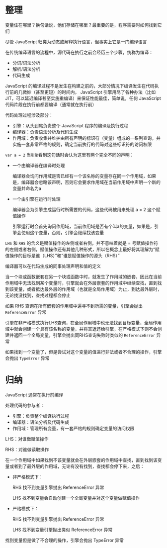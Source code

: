 # 整理

变量住在哪里？换句话说，他们存储在哪里？最重要的是，程序需要时如何找到它们

尽管 JavaScript 归类为动态或解释执行语言，但事实上它是一门编译语言

在传统编译语言的流程中，源代码在执行之前会经历三个步骤，统称为编译：
- 分词/词法分析
- 解析/语法分析
- 代码生成

JavaScript 的编译过程不是发生在构建之前的，大部分情况下编译发生在代码执行前的几微妙（甚至更短）的时间内， JavaScript 引擎用尽了各种办法（比如JIT，可以延迟编译甚至实施重编译）来保证性能最佳，简单说，任何 JavaScript 代码片段在执行前都要编译（通常就在执行前）

代码处理过程涉及部分：
- 引擎：从头到尾负责整个 JavaScript 程序的编译及执行过程
- 编译器：负责语法分析及代码生成
- 作用域：负责收集并维护由所有声明的标识符（变量）组成的一系列查询，并实施一套非常严格的规则，确定当前执行的代码对这些标识符的访问权限

`var a = 2` 当`引擎`看到这句话时会认为这里有两个完全不同的声明：
- 一个由编译器在编译时处理

  编译器会询问作用域是否已经有一个该名称的变量存在同一个作用域，如果是，编译器会忽略该声明，否则它会要求作用域在当前作用域中声明一个新的变量并命名为a
  
- 一个由引擎在运行时处理

  编译器会为引擎生成运行时所需要的代码，这些代码被用来处理 a = 2 这个赋值操作
  
  引擎运行时会首先询问作用域，当前作用域是否有个叫a的变量，如果是，引擎会使用这个变量，否则，引擎会继续找该变量

`LHS` 和 `RHS` 的含义是赋值操作的左侧或者右侧，并不意味着就是 = 号赋值操作符的左侧或者右侧，赋值操作还有其他几种形式，所以在概念上最好将其理解为“赋值操作的目标是谁（LHS）”和“谁是赋值操作的源头（RHS）” 

编译器可以在代码生成的同事处理声明和值的定义

当一个块或函数嵌套在另一个块或函数中时，就发生了作用域的嵌套，因此在当前作用域中无法找到某个变量时，引擎就会在外层嵌套的作用域中继续查找，直到找到该变量，或者抵达最外层的作用域（也就是全局作用域）为止，到达最外层时，无论找没找到，查找过程都会停止

如果 RHS 查询在所有嵌套的作用域中遍寻不到所需的变量，引擎会抛出 `ReferenceError` 异常

引擎在非严格模式执行LHS查询，在全局作用域中也无法找到目标变量，全局作用域中就会创建一个具有该名称的变量，并将其返还给引擎，在严格模式下则不会创建并返回一个全局变量，引擎会抛出同RHS查询失败时类似的 `ReferenceError` 异常

如果找到一个变量了，但是尝试对这个变量的值进行非法或者不合理的操作，引擎会抛出 `TypeError` 异常

# 归纳

JavaScript 通常在执行前编译

处理代码的参与者：
- 引擎：负责整个编译执行过程
- 编译器：语法分析及代码生成
- 作用域：管理所有变量，有一套严格的规则确定变量的访问权限

LHS：对谁做赋值操作

RHS：对谁做读取操作

在一个作用域中如果找到不该变量就会在外层嵌套的作用域中查找，直到找到该变量或者到了最外层的作用域，无论有没有找到，查找都会停下来，之后：
- 非严格模式下：
  
  RHS 找不到变量引擎抛出 ReferenceError 异常
  
  LHS 找不到变量会自动创建一个全局变量并对这个变量做赋值操作
  
- 严格模式下：

  RHS 找不到变量引擎抛出 ReferenceError 异常
  
  LHS 找不到变量引擎抛出类似 ReferenceError 异常

找到变量但是做了不合理的操作，引擎会抛出 TypeError 异常
